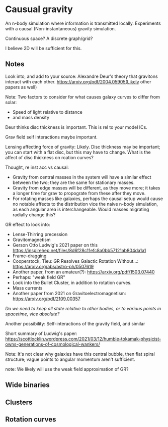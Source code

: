 # Causual gravity

An n-body simulation where information is transmitted locally.
Experiments with a causal (Non-instantaneous) gravity simulation.

Continuous space? A discrete graph/grid?

I believe 2D will be sufficient for this.


## Notes
Look into, and add to your source: Alexandre Deur's theory that gravitons interact with each other. https://arxiv.org/pdf/2004.05905(Likely other papers as well)

Note: Two factors to consider for what causes galaxy curves to differ from solar: 
 - Speed of light relative to distance
 - and mass density

Deur thinks disc thickness is important. This is rel to your model ICs.

Grav field self interactions maybe important.

Lensing affecting force of gravity: Likely. Disc thickness may be important; you can start with a flat disc, but this
may have to change. What is the affect of disc thickness on roation curves?


Thought, re inst acc vs causal:
 - Gravity from central masses in the system will have a similar effect between the two; they are the same for stationary masses.
 - Gravity from edge masses will be different, as they move more; it takes a longer time for grav to propograte from these after they move.
 - For rotating masses like galaxies, perhaps the causal setup would cause no notable affects to the distribution
vice the naive n-body simulation, as each angular area is interchangeable. Would masses migrating radially change this?


GR effect to look into:
 - Lense-Thirring precession
 - Gravitomagnetism
 - Gerson Otto Ludwig's 2021 paper on this https://inspirehep.net/files/8d6f28c11efc8a0bb57121ab804da1a1
 - Frame-dragging
 - Cooperstock, Tieu: GR Resolves Galactic Rotation Without...: https://arxiv.org/abs/astro-ph/0507619
 - Another paper, from an amateur(?): https://arxiv.org/pdf/1503.07440
 - Perhaps: "weak field GR"
 - Look into the Bullet Cluster, in addition to rotation curves.
 - Mass currents
 - Another paper from 2021 on Gravitoelectromagnetism: https://arxiv.org/pdf/2109.00357


*Do we need to keep all state relative to other bodies, or to various points in spacetime, vice
absolute?*

Another possibility: Self-interactions of the gravity field, and similar


Short summary of Ludwig's paper: https://scottlocklin.wordpress.com/2021/03/12/humble-tokamak-physicist-owns-generations-of-cosmological-wankers/

Note: It's not clear why galaxies have this central bubble, then flat spiral structure; vague points to angular momentum aren't sufficient. 

note: We likely will use the weak field approximation of GR?

## Wide binaries


## Clusters


## Rotation curves
